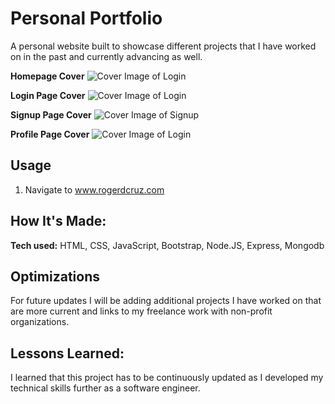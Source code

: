 # Personal Portfolio
A personal website built to showcase different projects that I have worked on in the past and currently advancing as well.

**Homepage Cover**
![Cover Image of Login](public/img/homepage-cover.png)

**Login Page Cover**
![Cover Image of Login](public/img/login-cover.png)

**Signup Page Cover**
![Cover Image of Signup](public/img/sign-up-cover.png)

**Profile Page Cover**
![Cover Image of Login](public/img/profile-cover.png)

## Usage

1. Navigate to www.rogerdcruz.com

## How It's Made:

**Tech used:** HTML, CSS, JavaScript, Bootstrap, Node.JS, Express, Mongodb

## Optimizations

For future updates I will be adding additional projects I have worked on that are more current and links to my freelance work with non-profit organizations.

## Lessons Learned:

I learned that this project has to be continuously updated as I developed my technical skills further as a software engineer.
